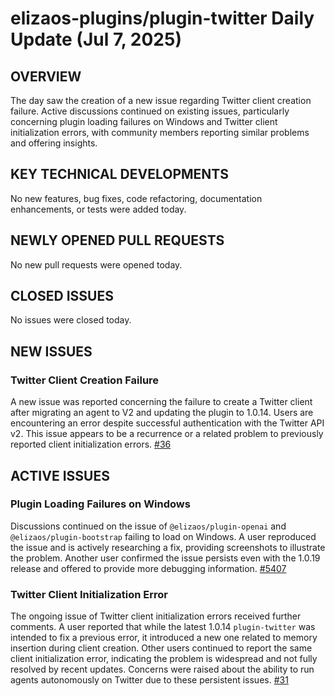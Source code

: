 # elizaos-plugins/plugin-twitter Daily Update (Jul 7, 2025)
## OVERVIEW 
The day saw the creation of a new issue regarding Twitter client creation failure. Active discussions continued on existing issues, particularly concerning plugin loading failures on Windows and Twitter client initialization errors, with community members reporting similar problems and offering insights.

## KEY TECHNICAL DEVELOPMENTS
No new features, bug fixes, code refactoring, documentation enhancements, or tests were added today.

## NEWLY OPENED PULL REQUESTS
No new pull requests were opened today.

## CLOSED ISSUES
No issues were closed today.

## NEW ISSUES
### Twitter Client Creation Failure
A new issue was reported concerning the failure to create a Twitter client after migrating an agent to V2 and updating the plugin to 1.0.14. Users are encountering an error despite successful authentication with the Twitter API v2. This issue appears to be a recurrence or a related problem to previously reported client initialization errors. [#36](https://github.com/elizaos-plugins/plugin-twitter/issues/36)

## ACTIVE ISSUES
### Plugin Loading Failures on Windows
Discussions continued on the issue of `@elizaos/plugin-openai` and `@elizaos/plugin-bootstrap` failing to load on Windows. A user reproduced the issue and is actively researching a fix, providing screenshots to illustrate the problem. Another user confirmed the issue persists even with the 1.0.19 release and offered to provide more debugging information. [#5407](https://github.com/elizaos-plugins/plugin-twitter/issues/5407)

### Twitter Client Initialization Error
The ongoing issue of Twitter client initialization errors received further comments. A user reported that while the latest 1.0.14 `plugin-twitter` was intended to fix a previous error, it introduced a new one related to memory insertion during client creation. Other users continued to report the same client initialization error, indicating the problem is widespread and not fully resolved by recent updates. Concerns were raised about the ability to run agents autonomously on Twitter due to these persistent issues. [#31](https://github.com/elizaos-plugins/plugin-twitter/issues/31)